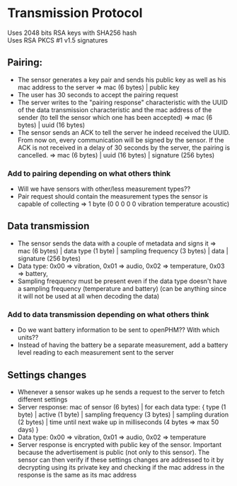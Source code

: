 # Transmission Protocol

Uses 2048 bits RSA keys with SHA256 hash<br />
Uses RSA PKCS #1 v1.5 signatures

## Pairing:
- The sensor generates a key pair and sends his public key as well as his mac address to the server => mac (6 bytes) | public key 
- The user has 30 seconds to accept the pairing request
- The server writes to the "pairing response" characteristic with the UUID of the data transmission characteristic and the mac address of the sender (to tell the sensor which one has been accepted) => mac (6 bytes) | uuid (16 bytes)
- The sensor sends an ACK to tell the server he indeed received the UUID. From now on, every communication will be signed by the sensor. If the ACK is not received in a delay of 30 seconds by the server, the pairing is cancelled. => mac (6 bytes) | uuid (16 bytes) | signature (256 bytes)

### Add to pairing depending on what others think
- Will we have sensors with other/less measurement types??
- Pair request should contain the measurement types the sensor is capable of collecting => 1 byte (0 0 0 0 0 vibration temperature acoustic)

## Data transmission
- The sensor sends the data with a couple of metadata and signs it => mac (6 bytes) | data type (1 byte) | sampling frequency (3 bytes) | data | signature (256 bytes)
- Data type: 0x00 => vibration, 0x01 => audio, 0x02 => temperature, 0x03 => battery,
- Sampling frequency must be present even if the data type doesn't have a sampling frequency (temperature and battery) (can be anything since it will not be used at all when decoding the data)

### Add to data transmission depending on what others think
- Do we want battery information to be sent to openPHM?? With which units??
- Instead of having the battery be a separate measurement, add a battery level reading to each measurement sent to the server

## Settings changes
- Whenever a sensor wakes up he sends a request to the server to fetch different settings
- Server response: mac of sensor (6 bytes) | for each data type: { type (1 byte) | active (1 byte) | sampling frequency (3 bytes) | sampling duration (2 bytes) | time until next wake up in milliseconds (4 bytes => max 50 days) }
- Data type: 0x00 => vibration, 0x01 => audio, 0x02 => temperature
- Server response is encrypted with public key of the sensor. Important because the advertisement is public (not only to this sensor). The sensor can then verify if these settings changes are addressed to it by decrypting using its private key and checking if the mac address in the response  is the same as its mac address